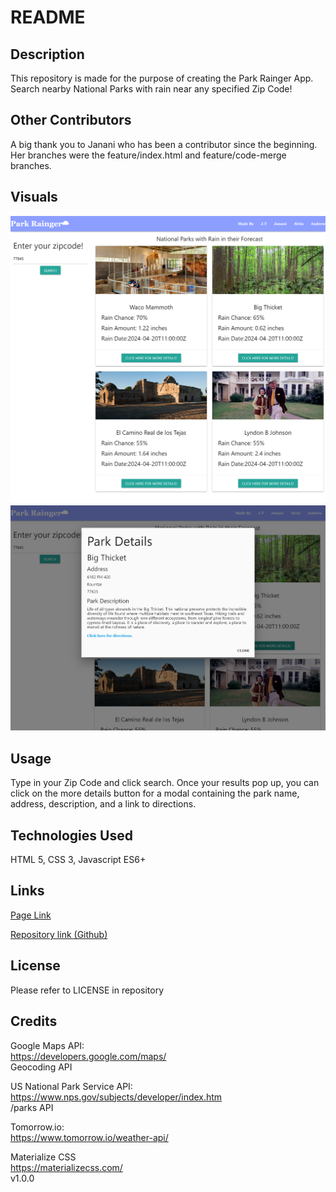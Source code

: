 # README

## Description

This repository is made for the purpose of creating the Park Rainger App.  Search nearby National Parks with rain near any specified Zip Code!

## Other Contributors

A big thank you to Janani who has been a contributor since the beginning.  Her branches were the feature/index.html and feature/code-merge branches.

## Visuals

![Screenshot of Completed Site](./assets/images/preview.png)
![Modal with Park Details](./assets/images/details-modal.png)

## Usage

Type in your Zip Code and click search.  Once your results pop up, you can click on the more details button for a modal containing the park name, address, description, and a link to directions.

## Technologies Used

HTML 5, CSS 3, Javascript ES6+

## Links

[Page Link](https://andrewvu71.github.io/Park-Rainger-App)

[Repository link (Github)](https://github.com/andrewvu71/Park-Rainger-App)

## License

Please refer to LICENSE in repository

## Credits

Google Maps API: \
https://developers.google.com/maps/ \
Geocoding API

US National Park Service API: \
https://www.nps.gov/subjects/developer/index.htm \
/parks API

Tomorrow.io: \
https://www.tomorrow.io/weather-api/ 

Materialize CSS \
https://materializecss.com/ \
v1.0.0
